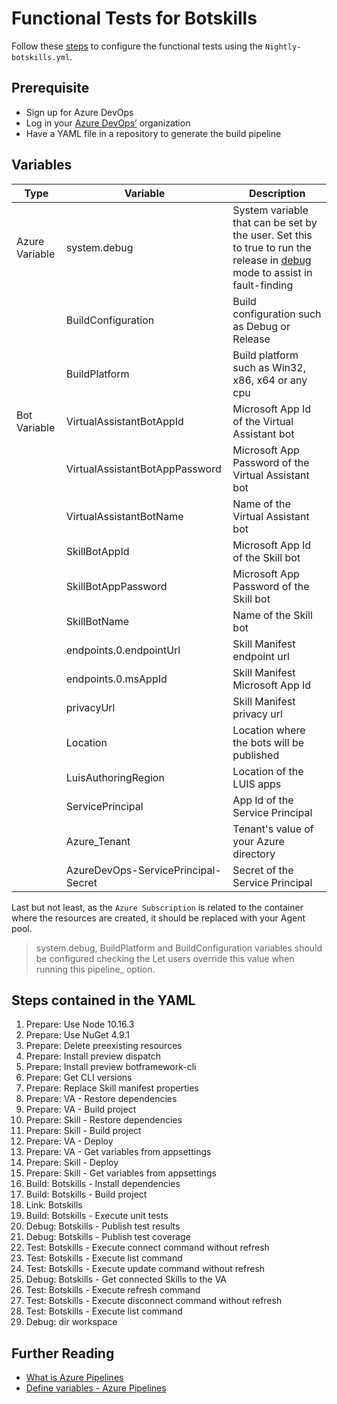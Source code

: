 # Functional Tests for Botskills
Follow these [steps](https://microsoft.github.io/botframework-solutions/solution-accelerators/tutorials/enable-continuous-integration/typescript/3-configure-build-steps/) to configure the functional tests using the `Nightly-botskills.yml`.

## Prerequisite
- Sign up for Azure DevOps
- Log in your [Azure DevOps’](https://dev.azure.com/) organization
- Have a YAML file in a repository to generate the build pipeline

## Variables

| Type | Variable | Description |
|------|----------|-------------|
| Azure Variable | system.debug | System variable that can be set by the user. Set this to true to run the release in [debug](https://docs.microsoft.com/en-us/azure/devops/pipelines/release/variables?view=azure-devops&tabs=batch#debug-mode) mode to assist in fault-finding |
|      | BuildConfiguration | Build configuration such as Debug or Release |
|      | BuildPlatform | Build platform such as Win32, x86, x64 or any cpu |
| Bot Variable | VirtualAssistantBotAppId | Microsoft App Id of the Virtual Assistant bot |
|      | VirtualAssistantBotAppPassword | Microsoft App Password of the Virtual Assistant bot |
|      | VirtualAssistantBotName | Name of the Virtual Assistant bot |
|      | SkillBotAppId | Microsoft App Id of the Skill bot |
|      | SkillBotAppPassword | Microsoft App Password of the Skill bot |
|      | SkillBotName | Name of the Skill bot |
|      | endpoints.0.endpointUrl | Skill Manifest endpoint url |
|      | endpoints.0.msAppId | Skill Manifest Microsoft App Id |
|      | privacyUrl | Skill Manifest privacy url |
|      | Location | Location where the bots will be published |
|      | LuisAuthoringRegion | Location of the LUIS apps |
|      | ServicePrincipal | App Id of the Service Principal |
|      | Azure_Tenant | Tenant's value of your Azure directory |
|      | AzureDevOps-ServicePrincipal-Secret | Secret of the Service Principal |

Last but not least, as the `Azure Subscription` is related to the container where the resources are created, it should be replaced with your Agent pool.

> system.debug, BuildPlatform and BuildConfiguration variables should be configured checking the Let users override this value when running this pipeline_ option.

## Steps contained in the YAML
1. Prepare: Use Node 10.16.3
1. Prepare: Use NuGet 4.9.1
1. Prepare: Delete preexisting resources
1. Prepare: Install preview dispatch
1. Prepare: Install preview botframework-cli
1. Prepare: Get CLI versions
1. Prepare: Replace Skill manifest properties
1. Prepare: VA - Restore dependencies
1. Prepare: VA - Build project
1. Prepare: Skill - Restore dependencies
1. Prepare: Skill - Build project
1. Prepare: VA - Deploy
1. Prepare: VA - Get variables from appsettings
1. Prepare: Skill - Deploy
1. Prepare: Skill - Get variables from appsettings
1. Build: Botskills - Install dependencies
1. Build: Botskills - Build project
1. Link: Botskills
1. Build: Botskills - Execute unit tests
1. Debug: Botskills - Publish test results
1. Debug: Botskills - Publish test coverage
1. Test: Botskills - Execute connect command without refresh
1. Test: Botskills - Execute list command
1. Test: Botskills - Execute update command without refresh
1. Debug: Botskills - Get connected Skills to the VA
1. Test: Botskills - Execute refresh command
1. Test: Botskills - Execute disconnect command without refresh
1. Test: Botskills - Execute list command
1. Debug: dir workspace

## Further Reading
- [What is Azure Pipelines](https://docs.microsoft.com/en-us/azure/devops/pipelines/get-started/what-is-azure-pipelines?view=azure-devops)
- [Define variables - Azure Pipelines](https://docs.microsoft.com/en-us/azure/devops/pipelines/process/variables?view=azure-devops&tabs=yaml%2Cbatch)